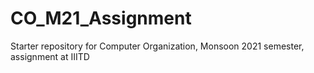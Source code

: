 # CO_M21_Assignment
Starter repository for Computer Organization, Monsoon 2021 semester, assignment at IIITD
